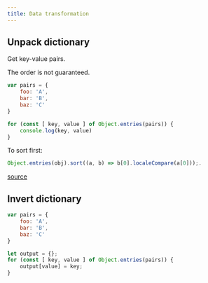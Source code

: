 ```yaml
---
title: Data transformation
---
```


## Unpack dictionary

Get key-value pairs.

The order is not guaranteed.

```javascript
var pairs = {
    foo: 'A',
    bar: 'B',
    baz: 'C'
}

for (const [ key, value ] of Object.entries(pairs)) {
    console.log(key, value)
}
```

To sort first:

```javascript
Object.entries(obj).sort((a, b) => b[0].localeCompare(a[0]));.
```

[source](https://developer.mozilla.org/en-US/docs/Web/JavaScript/Reference/Global_Objects/Object/entries)

## Invert dictionary

```javascript
var pairs = {
    foo: 'A',
    bar: 'B',
    baz: 'C'
}

let output = {};
for (const [ key, value ] of Object.entries(pairs)) {
    output[value] = key;
}
```
